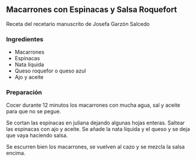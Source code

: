 ## Macarrones con Espinacas y Salsa Roquefort

Receta del recetario manuscrito de Josefa Garzón Salcedo

### Ingredientes

- Macarrones
- Espinacas
- Nata líquida
- Queso roquefor o queso azul
- Ajo y aceite

### Preparación

Cocer durante 12 minutos los macarrones con mucha agua, sal y aceite para que no se pegue.

Se cortan las espinacas en juliana dejando algunas hojas enteras.
Saltear las espinacas con ajo y aceite.
Se añade la nata líquida y el queso y se deja que vaya haciendo salsa.

Se escurren bien los macarrones, se vuelven al cazo y se mezcla la salsa encima.


